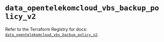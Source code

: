# `data_opentelekomcloud_vbs_backup_policy_v2`

Refer to the Terraform Registry for docs: [`data_opentelekomcloud_vbs_backup_policy_v2`](https://registry.terraform.io/providers/opentelekomcloud/opentelekomcloud/1.36.0/docs/data-sources/vbs_backup_policy_v2).
